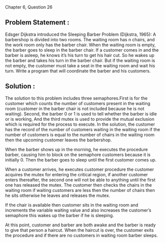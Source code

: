 Chapter 6, Question 26

## Problem Statement :
Edsger Dijkstra introduced the Sleeping Barber Problem (Dijkstra, 1965): A barbershop is divided into two rooms. The waiting room has n chairs, and the work room only has the barber chair. When the waiting room is empty, the barber goes to sleep in the barber chair. If a customer comes in and the barber is asleep, he knows it’s his turn to get his hair cut. So he wakes up the barber
and takes his turn in the barber chair. But if the waiting room is not empty, the customer must take a seat in the waiting room and wait his turn. Write a program that will coordinate the barber and his customers.

## Solution :
The solution to this problem includes three semaphores.First is for the customer which counts the number of customers present in the waiting room (customer in the barber chair is not included because he is not waiting). Second, the barber 0 or 1 is used to tell whether the barber is idle or is working, And the third mutex is used to provide the mutual exclusion which is required for the process to execute. In the solution, the customer has the record of the number of customers waiting in the waiting room if the number of customers is equal to the number of chairs in the waiting room then the upcoming customer leaves the barbershop.

When the barber shows up in the morning, he executes the procedure barber, causing him to block on the semaphore customers because it is initially 0. Then the barber goes to sleep until the first customer comes up.

When a customer arrives, he executes customer procedure the customer acquires the mutex for entering the critical region, if another customer enters thereafter, the second one will not be able to anything until the first one has released the mutex. The customer then checks the chairs in the waiting room if waiting customers are less then the number of chairs then he sits otherwise he leaves and releases the mutex.

If the chair is available then customer sits in the waiting room and increments the variable waiting value and also increases the customer’s semaphore this wakes up the barber if he is sleeping.

At this point, customer and barber are both awake and the barber is ready to give that person a haircut. When the haircut is over, the customer exits the procedure and if there are no customers in waiting room barber sleeps.
